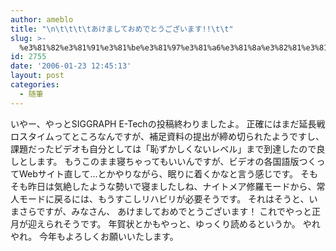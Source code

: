 ```yaml
---
author: ameblo
title: "\n\t\t\t\tあけましておめでとうございます!!\t\t"
slug: >-
  %e3%81%82%e3%81%91%e3%81%be%e3%81%97%e3%81%a6%e3%81%8a%e3%82%81%e3%81%a7%e3%81%a8%e3%81%86%e3%81%94%e3%81%96%e3%81%84%e3%81%be%e3%81%99
id: 2755
date: '2006-01-23 12:45:13'
layout: post
categories:
  - 随筆
---
```


いやー、やっとSIGGRAPH E-Techの投稿終わりましたよ。 正確にはまだ延長戦ロスタイムってところなんですが、補足資料の提出が締め切られたようですし、課題だったビデオも自分としては「恥ずかしくないレベル」まで到達したので良しとします。 もうこのまま寝ちゃってもいいんですが、ビデオの各国語版つくってWebサイト直して…とかやりながら、眠りに着くかなと言う感じです。 そもそも昨日は気絶したような勢いで寝ましたしね、ナイトメア修羅モードから、常人モードに戻るには、もうすこしリハビリが必要そうです。 それはそうと、いまさらですが、みなさん、 あけましておめでとうございます！ これでやっと正月が迎えられそうです。 年賀状とかもやっと、ゆっくり読めるというか。 やれやれ。 今年もよろしくお願いいたします。